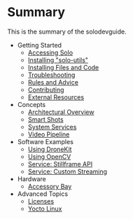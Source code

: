 # Summary

This is the summary of the solodevguide.

* Getting Started
   * [Accessing Solo](network.md)
   * [Installing "solo-utils"](utils.md)
   * [Installing Files and Code](uploading.md)
   * [Troubleshooting](starting-troubleshooting.md)
   * [Rules and Advice](donts.md)
   * [Contributing](starting-contributing.md)
   * [External Resources](starting-resources.md)
* Concepts
   * [Architectural Overview](overview.md)
   * [Smart Shots](smartshot.md)
   * [System Services](service.md)
   * [Video Pipeline](video.md)
* Software Examples
   * [Using DroneKit](example-dronekit.md)
   * [Using OpenCV](example-opencv.md)
   * [Service: Stillframe API](example-stillframe.md)
   * [Service: Custom Streaming](video-out.md)
* Hardware
   * [Accessory Bay](hardware-accessorybay.md)
* Advanced Topics
   * [Licenses](advanced-licenses.md)
   * [Yocto Linux](advanced-linux.md)
